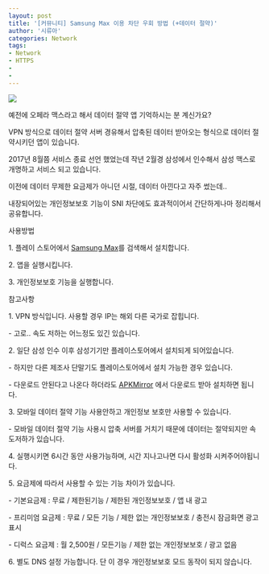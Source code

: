 ```yaml
---
layout: post
title: '[커뮤니티] Samsung Max 이용 차단 우회 방법 (+데이터 절약)'
author: '시류아'
categories: Network
tags:
- Network
- HTTPS
-
-
---
```



<script> location.href='https://cafe.naver.com/develoid/850856' ; </script>

<img src="https://cafeptthumb-phinf.pstatic.net/MjAxOTAyMTNfMTEg/MDAxNTUwMDIyNjY2MzEw.rk3I5AnuE-snoLvzH-pt8NYA5PbKbaPqEBC-rhJbgr4g.lgSeBlqo2cn1Psk7HJrxq2FKERumL4QQDd5yXA_M0oog.PNG.searphiel9/%EC%82%BC%EC%84%B1%EB%A7%A5%EC%8A%A4.png?type=w740"><p>예전에 오페라 맥스라고 해서 데이터 절약 앱 기억하시는 분 계신가요?</p>
<p>VPN 방식으로 데이터 절약 서버 경유해서 압축된 데이터 받아오는 형식으로 데이터 절약시키던 앱이 있습니다.</p>
<p>2017년 8월쯤 서비스 종료 선언 했었는데 작년 2월경 삼성에서 인수해서 삼성 맥스로 개명하고 서비스 되고 있습니다.</p>
<p>이전에 데이터 무제한 요금제가 아니던 시절, 데이터 아낀다고 자주 썼는데..</p>
<p>내장되어있는 개인정보보호 기능이 SNI 차단에도 효과적이어서 간단하게나마 정리해서 공유합니다.</p>
<p>사용방법</p>
<p>1. 플레이 스토어에서 <a href="https://play.google.com/store/apps/details?id=com.opera.max.global&amp;hl=ko">Samsung Max</a>를 검색해서 설치합니다.</p>
<p>2. 앱을 실행시킵니다.</p>
<p>3. 개인정보보호 기능을 실행합니다.</p>
<p>참고사항</p>
<p>1. VPN 방식입니다. 사용할 경우 IP는 해외 다른 국가로 잡힙니다.</p>
<p>- 고로.. 속도 저하는 어느정도 있긴 있습니다.</p>
<p>2. 일단 삼성 인수 이후 삼성기기만 플레이스토어에서 설치되게 되어있습니다.</p>
<p>- 하지만 다른 제조사 단말기도 플레이스토어에서 설치 가능한 경우 있습니다.</p>
<p>- 다운로드 안된다고 나온다 하더라도&nbsp;<a href="https://www.apkmirror.com/apk/max-apps/samsung-max-data-savings-privacy-protection/">APKMirror</a>&nbsp;에서 다운로드 받아 설치하면 됩니다.</p>
<p>3.&nbsp;모바일 데이터 절약 기능 사용안하고 개인정보 보호만 사용할 수 있습니다.</p>
<p>- 모바일 데이터 절약 기능 사용시 압축 서버를 거치기 때문에 데이터는 절약되지만 속도저하가 있습니다.</p>
<p>4. 실행시키면 6시간 동안 사용가능하며, 시간 지나고나면 다시 활성화 시켜주어야됩니다.</p>
<p>5. 요금제에 따라서 사용할 수 있는 기능 차이가 있습니다.</p>
<p>- 기본요금제 : 무료 / 제한된기능 / 제한된 개인정보보호 / 앱 내 광고</p>
<p>- 프리미엄 요금제 : 무료 / 모든 기능 / 제한 없는 개인정보보호 / 충전시 잠금화면 광고 표시</p>
<p>- 디럭스 요금제 : 월 2,500원 / 모든기능 / 제한 없는 개인정보보호 / 광고 없음</p>
<p>6. 별도 DNS 설정 가능합니다. 단 이 경우 개인정보보호 모드 동작이 되지 않습니다.</p>
